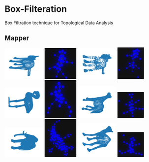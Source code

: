 # Box-Filteration
Box Filtration technique for Topological Data Analysis

## Mapper ##  

<img src="images/animals/catPointCloud.JPG" width="25%" height="25%" title="cat"/> <img src="images/animals/catMapper.JPG" width="20.5%" title="mapper"/> <img src="images/animals/lionPointCloud.JPG" width="25%" height="25%" title="lion"/> <img src="images/animals/lionMapper.JPG" width="17.0%" title="mapper"/> <br />
<img src="images/animals/flamingoPointCloud.JPG" width="25%" height="25%" title="flamingo"/> <img src="images/animals/flamingoMapper.JPG" width="20.5%" title="mapper"/> <img src="images/animals/horsePointCloud.JPG" width="25%" height="25%" title="horse"/> <img src="images/animals/horseMapper.JPG" width="17.0%" title="mapper"/> <br />
<img src="images/animals/elephantPointCloud.JPG" width="25%" height="25%" title="elephant"/> <img src="images/animals/elephantMapper.JPG" width="20.5%" title="mapper"/> <img src="images/animals/camelPointCloud.JPG" width="25%" height="25%" title="camel"/> <img src="images/animals/camelMapper.JPG" width="17.0%" title="mapper"/> <br />